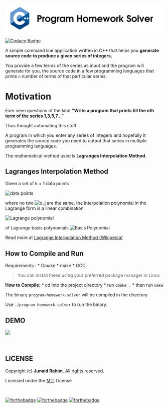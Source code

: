 ![HEADER](header.png)

[![Codacy Badge](https://api.codacy.com/project/badge/Grade/923f90f779e14dd7938cbd139d015c0a)](https://app.codacy.com/app/JunaidRahim/program-homework-solver?utm_source=github.com&utm_medium=referral&utm_content=junaidrahim/program-homework-solver&utm_campaign=Badge_Grade_Dashboard)

A simple command line application written in C++ that helps you **generate source code to produce a given
series of integers.** 

You provide a few terms of the series as input and the program will generate for
you, the source code in a few programming languages that prints `n` number of terms
of that particular series.

# Motivation

Ever seen questions of the kind **"Write a program that prints till the nth term of the series 1,3,5,7..."**

Thus thought automating this stuff. 

A program in which you enter any series of integers and hopefully it generates the source code you need to output that series in multiple programming languages.

The mathematical method used is **Lagranges Interpolation Method**.

## Lagranges Interpolation Method

Given a set of k + 1 data points

![data points](https://wikimedia.org/api/rest_v1/media/math/render/svg/5e4f064b4751bb32d87cc829aca1b2b2f38d4a6d)

where no two  ![x_j](https://wikimedia.org/api/rest_v1/media/math/render/svg/5db47cb3d2f9496205a17a6856c91c1d3d363ccd) are the same, the interpolation polynomial in the Lagrange form is a linear combination

![Lagrange polynomial](https://wikimedia.org/api/rest_v1/media/math/render/svg/d07f3378ff7718c345e5d3d4a57d3053190226a0)

of Lagrange basis polynomials
![Basis Polynomial](https://wikimedia.org/api/rest_v1/media/math/render/svg/6e2c3a2ab16a8723c0446de6a30da839198fb04b)

Read more at [Lagrange Interpolation Method (Wikipedia)](https://en.wikipedia.org/wiki/Lagrange_polynomial)

## How to Compile and Run

Requirements : 
    * Cmake
    * make
    * GCC

> You can install these using your preferred package manager in Linux

**How to Compile:**
    * cd into the project directory 
    * run `cmake .`
    * then run `make`

The binary `program-homework-solver` will be compiled in the directory

Use `./program-homework-solver` to run the binary.

## DEMO

<p>
    <img src="https://cdn.rawgit.com/junaidrahim/program-homework-solver/51052947/recording.svg">
</p>

<br>

## LICENSE
Copyright (c) **Junaid Rahim**. All rights reserved.

Licensed under the [MIT](LICENSE) License

<br>

[![forthebadge](https://forthebadge.com/images/badges/built-with-love.svg)](https://forthebadge.com)
[![forthebadge](https://forthebadge.com/images/badges/made-with-c-plus-plus.svg)](https://forthebadge.com)
[![forthebadge](https://forthebadge.com/images/badges/for-you.svg)](https://forthebadge.com)
